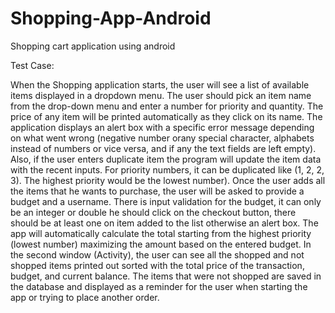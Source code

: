 # Shopping-App-Android
Shopping cart application using android

Test Case:

When the Shopping application starts, the user will see a list of available items
displayed in a dropdown menu. The user should pick an item name from the drop-down 
menu and enter a number for priority and quantity. The price of any item will be printed
automatically as they click on its name. The application displays an alert box with a 
specific error message depending on what went wrong (negative number orany special
character, alphabets instead of numbers or vice versa, and if any the text fields are
left empty). Also, if the user enters duplicate item the program will update the item 
data with the recent inputs. For priority numbers, it can be duplicated like (1, 2, 2, 3). 
The highest priority would be the lowest number).  Once the user adds all the items that 
he wants to purchase, the user will be asked to provide a budget and a username. There is
input validation for the budget, it can only be an integer or double he should click on 
the checkout button, there should be at least one on item added to the list otherwise an
alert box. The app will automatically calculate the total starting from the highest priority
(lowest number) maximizing the amount based on the entered budget. In the second window 
(Activity), the user can see all the shopped and not shopped items printed out sorted with 
the total price of the transaction, budget, and current balance. The items that were not 
shopped are saved in the database and displayed as a reminder for the user when starting 
the app or trying to place another order.


